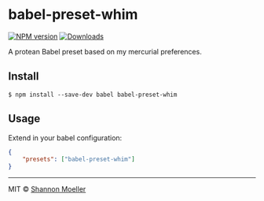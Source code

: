 # babel-preset-whim

[![NPM version][npm-img]][npm-url] [![Downloads][downloads-img]][npm-url]

A protean Babel preset based on my mercurial preferences.

## Install

```
$ npm install --save-dev babel babel-preset-whim
```

## Usage

Extend in your babel configuration:

```json
{
    "presets": ["babel-preset-whim"]
}
```

----

MIT © [Shannon Moeller](http://shannonmoeller.com)

[downloads-img]: http://img.shields.io/npm/dm/babel-preset-whim.svg?style=flat-square
[npm-img]:       http://img.shields.io/npm/v/babel-preset-whim.svg?style=flat-square
[npm-url]:       https://npmjs.org/package/babel-preset-whim

